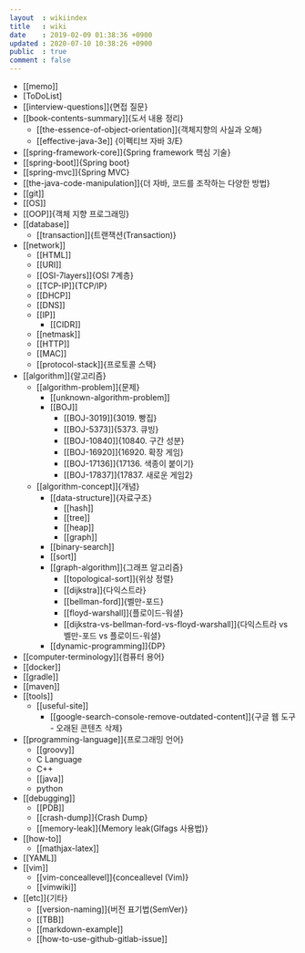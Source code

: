 ```yaml
---
layout  : wikiindex
title   : wiki
date    : 2019-02-09 01:38:36 +0900
updated : 2020-07-10 10:38:26 +0900
public  : true
comment : false
---
```


* [[memo]]
* [ToDoList]
* [[interview-questions]]{면접 질문}
* [[book-contents-summary]]{도서 내용 정리}
	* [[the-essence-of-object-orientation]]{객체지향의 사실과 오해}
	* [[effective-java-3e]] {이펙티브 자바 3/E}
* [[spring-framework-core]]{Spring framework 핵심 기술}
* [[spring-boot]]{Spring boot}
* [[spring-mvc]]{Spring MVC}
* [[the-java-code-manipulation]]{더 자바, 코드를 조작하는 다양한 방법}
* [[git]]
* [[OS]]
* [[OOP]]{객체 지향 프로그래밍}
* [[database]]
	* [[transaction]]{트랜잭션(Transaction)}
* [[network]]
	* [[HTML]]
	* [[URI]]
	* [[OSI-7layers]]{OSI 7계층}
	* [[TCP-IP]]{TCP/IP}
	* [[DHCP]]
	* [[DNS]]
	* [[IP]]
		* [[CIDR]]
	* [[netmask]]
	* [[HTTP]]
	* [[MAC]]
	* [[protocol-stack]]{프로토콜 스택}
* [[algorithm]]{알고리즘}
	* [[algorithm-problem]]{문제}
		* [[unknown-algorithm-problem]]
		* [[BOJ]]
			* [[BOJ-3019]]{3019. 빵집}
			* [[BOJ-5373]]{5373. 큐빙}
			* [[BOJ-10840]]{10840. 구간 성분}
			* [[BOJ-16920]]{16920. 확장 게임}
			* [[BOJ-17136]]{17136. 색종이 붙이기}
			* [[BOJ-17837]]{17837. 새로운 게임2}
	* [[algorithm-concept]]{개념}
		* [[data-structure]]{자료구조}
			* [[hash]]
			* [[tree]]
			* [[heap]]
			* [[graph]]
		* [[binary-search]]
		* [[sort]]
		* [[graph-algorithm]]{그래프 알고리즘}
			* [[topological-sort]]{위상 정렬}
			* [[dijkstra]]{다익스트라}
			* [[bellman-ford]]{벨만-포드}
			* [[floyd-warshall]]{플로이드-워셜}
			* [[dijkstra-vs-bellman-ford-vs-floyd-warshall]]{다익스트라 vs 벨만-포드 vs 플로이드-워셜}
		* [[dynamic-programming]]{DP}
* [[computer-terminology]]{컴퓨터 용어}
* [[docker]]
* [[gradle]]
* [[maven]]
* [[tools]]
    * [[useful-site]]
        * [[google-search-console-remove-outdated-content]]{구글 웹 도구 - 오래된 콘텐츠 삭제}
* [[programming-language]]{프로그래밍 언어}
    * [[groovy]]
	* C Language
	* C++
	* [[java]]
	* python
* [[debugging]]
	* [[PDB]]
	* [[crash-dump]]{Crash Dump}
	* [[memory-leak]]{Memory leak(Glfags 사용법)}
* [[how-to]]
    * [[mathjax-latex]]
* [[YAML]]
* [[vim]]
    * [[vim-conceallevel]]{conceallevel (Vim)}
	* [[vimwiki]]
* [[etc]]{기타}
	* [[version-naming]]{버전 표기법(SemVer)}
	* [[TBB]]
	* [[markdown-example]]
	* [[how-to-use-github-gitlab-issue]]

